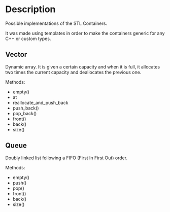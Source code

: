 # Description
Possible implementations of the STL Containers.

It was made using templates in order to make the containers generic for any C++ or custom types.


## Vector
Dynamic array. It is given a certain capacity and when it is full, it allocates two times the current capacity and deallocates the previous one.

Methods:
- empty()
- at
- reallocate_and_push_back
- push_back()
- pop_back()
- front()
- back()
- size()


## Queue
Doubly linked list following a FIFO (First In First Out) order.

Methods:
- empty()
- push()
- pop()
- front()
- back()
- size()

